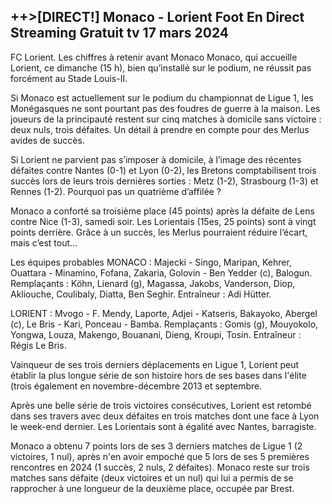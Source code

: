 <h2>++>[DIRECT!] Monaco - Lorient Foot En Direct Streaming Gratuit tv 17 mars 2024</h2>

FC Lorient. Les chiffres à retenir avant Monaco
Monaco, qui accueille Lorient, ce dimanche (15 h), bien qu’installé sur le podium, ne réussit pas forcément au Stade Louis-II.

Si Monaco est actuellement sur le podium du championnat de Ligue 1, les Monégasques ne sont pourtant pas des foudres de guerre à la maison. Les joueurs de la principauté restent sur cinq matches à domicile sans victoire : deux nuls, trois défaites. Un détail à prendre en compte pour des Merlus avides de succès.

Si Lorient ne parvient pas s’imposer à domicile, à l’image des récentes défaites contre Nantes (0-1) et Lyon (0-2), les Bretons comptabilisent trois succès lors de leurs trois dernières sorties : Metz (1-2), Strasbourg (1-3) et Rennes (1-2). Pourquoi pas un quatrième d’affilée ?

Monaco a conforté sa troisième place (45 points) après la défaite de Lens contre Nice (1-3), samedi soir. Les Lorientais (15es, 25 points) sont à vingt points derrière. Grâce à un succès, les Merlus pourraient réduire l’écart, mais c’est tout…

Les équipes probables
MONACO : Majecki - Singo, Maripan, Kehrer, Ouattara - Minamino, Fofana, Zakaria, Golovin - Ben Yedder (c), Balogun. Remplaçants : Köhn, Lienard (g), Magassa, Jakobs, Vanderson, Diop, Akliouche, Coulibaly, Diatta, Ben Seghir. Entraîneur : Adi Hütter.

LORIENT : Mvogo - F. Mendy, Laporte, Adjei - Katseris, Bakayoko, Abergel (c), Le Bris - Kari, Ponceau - Bamba. Remplaçants : Gomis (g), Mouyokolo, Yongwa, Louza, Makengo, Bouanani, Dieng, Kroupi, Tosin. Entraîneur : Régis Le Bris.

Vainqueur de ses trois derniers déplacements en Ligue 1, Lorient peut établir la plus longue série de son histoire hors de ses bases dans l'élite (trois également en novembre-décembre 2013 et septembre.

Après une belle série de trois victoires consécutives, Lorient est retombé dans ses travers avec deux défaites en trois matches dont une face à Lyon le week-end dernier. Les Lorientais sont à égalité avec Nantes, barragiste.

Monaco a obtenu 7 points lors de ses 3 derniers matches de Ligue 1 (2 victoires, 1 nul), après n'en avoir empoché que 5 lors de ses 5 premières rencontres en 2024 (1 succès, 2 nuls, 2 défaites).
Monaco reste sur trois matches sans défaite (deux victoires et un nul) qui lui a permis de se rapprocher à une longueur de la deuxième place, occupée par Brest.
